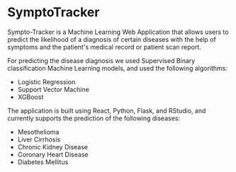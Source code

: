 # SymptoTracker

Sympto-Tracker is a Machine Learning Web Application that allows users to predict the likelihood of a diagnosis of certain diseases with the help of symptoms and the
patient's medical record or patient scan report. 

For predicting the disease diagnosis we used Supervised Binary classification Machine Learning models, and used the following algorithms:

* Logistic Regression
* Support Vector Machine
* XGBoost

The application is built using React, Python, Flask, and RStudio, and currently supports the prediction of the following diseases:

* Mesothelioma
* Liver Cirrhosis
* Chronic Kidney Disease
* Coronary Heart Disease
* Diabetes Mellitus

